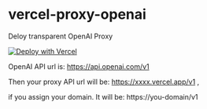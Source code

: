 # vercel-proxy-openai

Deloy transparent OpenAI Proxy

[![Deploy with Vercel](https://vercel.com/button)](https://vercel.com/new/clone?repository-url=https%3A%2F%2Fgithub.com%2Fthomasnyderp%2Fvercel-proxy-openai)


OpenAI API url is: https://api.openai.com/v1


Then your proxy API url will be: https://xxxx.vercel.app/v1 , 

if you assign your domain. It will be: https://you-domain/v1
